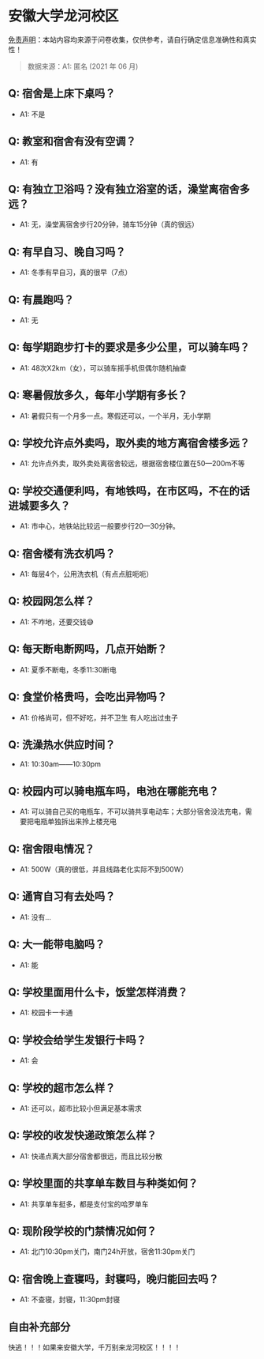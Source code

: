 # 安徽大学龙河校区

[免责声明](https://colleges.chat/#_3)：本站内容均来源于问卷收集，仅供参考，请自行确定信息准确性和真实性！

> 数据来源：A1: 匿名 (2021 年 06 月)

## Q: 宿舍是上床下桌吗？

- A1: 不是

## Q: 教室和宿舍有没有空调？

- A1: 有

## Q: 有独立卫浴吗？没有独立浴室的话，澡堂离宿舍多远？

- A1: 无，澡堂离宿舍步行20分钟，骑车15分钟（真的很远）

## Q: 有早自习、晚自习吗？

- A1: 冬季有早自习，真的很早（7点）

## Q: 有晨跑吗？

- A1: 无

## Q: 每学期跑步打卡的要求是多少公里，可以骑车吗？

- A1: 48次X2km（女），可以骑车摇手机但偶尔随机抽查

## Q: 寒暑假放多久，每年小学期有多长？

- A1: 暑假只有一个月多一点。寒假还可以，一个半月，无小学期

## Q: 学校允许点外卖吗，取外卖的地方离宿舍楼多远？

- A1: 允许点外卖，取外卖处离宿舍较远，根据宿舍楼位置在50—200m不等

## Q: 学校交通便利吗，有地铁吗，在市区吗，不在的话进城要多久？

- A1: 市中心，地铁站比较远一般要步行20—30分钟。

## Q: 宿舍楼有洗衣机吗？

- A1: 每层4个，公用洗衣机（有点点脏呃呃）

## Q: 校园网怎么样？

- A1: 不咋地，还要交钱😅

## Q: 每天断电断网吗，几点开始断？

- A1: 夏季不断电，冬季11:30断电

## Q: 食堂价格贵吗，会吃出异物吗？

- A1: 价格尚可，但不好吃，并不卫生 有人吃出过虫子

## Q: 洗澡热水供应时间？

- A1: 10:30am——10:30pm

## Q: 校园内可以骑电瓶车吗，电池在哪能充电？

- A1: 可以骑自己买的电瓶车，不可以骑共享电动车；大部分宿舍没法充电，需要把电瓶单独拆出来拎上楼充电

## Q: 宿舍限电情况？

- A1: 500W（真的很低，并且线路老化实际不到500W）

## Q: 通宵自习有去处吗？

- A1: 没有…

## Q: 大一能带电脑吗？

- A1: 能

## Q: 学校里面用什么卡，饭堂怎样消费？

- A1: 校园卡一卡通

## Q: 学校会给学生发银行卡吗？

- A1: 会

## Q: 学校的超市怎么样？

- A1: 还可以，超市比较小但满足基本需求

## Q: 学校的收发快递政策怎么样？

- A1: 快递点离大部分宿舍都很远，而且比较分散

## Q: 学校里面的共享单车数目与种类如何？

- A1: 共享单车挺多，都是支付宝的哈罗单车

## Q: 现阶段学校的门禁情况如何？

- A1: 北门10:30pm关门，南门24h开放，宿舍11:30pm关门

## Q: 宿舍晚上查寝吗，封寝吗，晚归能回去吗？

- A1: 不查寝，封寝，11:30pm封寝

## 自由补充部分

快逃！！！如果来安徽大学，千万别来龙河校区！！！！